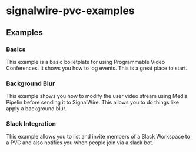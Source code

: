 # signalwire-pvc-examples

## Examples

### Basics

This example is a basic boiletplate for using Programmable Video Conferences. It shows you how to log events. This is a great place to start.

### Background Blur

This example shows you how to modify the user video stream using Media Pipelin before sending it to SignalWire. This allows you to do things like apply a background blur.

### Slack Integration

This example allows you to list and invite members of a Slack Workspace to a PVC and also notifies you when people join via a slack bot.